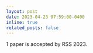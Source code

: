```yaml
---
layout: post
date: 2023-04-23 07:59:00-0400
inline: true
related_posts: false
---
```


1 paper is accepted by RSS 2023.